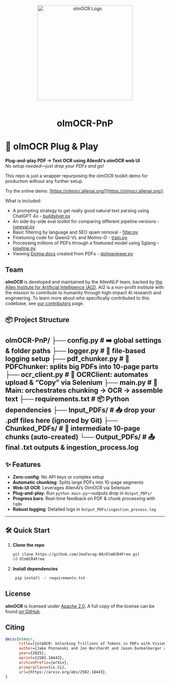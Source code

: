 <div align="center">
  <!-- <img src="https://github.com/allenai/OLMo/assets/8812459/774ac485-a535-4768-8f7c-db7be20f5cc3" width="300"/> -->
<img src="https://github.com/user-attachments/assets/d70c8644-3e64-4230-98c3-c52fddaeccb6" alt="olmOCR Logo" width="300"/>
<br/>
  <br>
  <h1>olmOCR-PnP</h1>
</div>

# 🚀 olmOCR Plug & Play

**Plug-and-play PDF → Text OCR using AllenAI’s olmOCR web UI**  
_No setup needed—just drop your PDFs and go!_

This repo is just a wrapper repurposing the olmOCR toolkit demo for production without any further setup.

Try the online demo: [https://olmocr.allenai.org/](https://olmocr.allenai.org/)

What is included:
 - A prompting strategy to get really good natural text parsing using ChatGPT 4o - [buildsilver.py](https://github.com/allenai/olmocr/blob/main/olmocr/data/buildsilver.py)
 - An side-by-side eval toolkit for comparing different pipeline versions - [runeval.py](https://github.com/allenai/olmocr/blob/main/olmocr/eval/runeval.py)
 - Basic filtering by language and SEO spam removal - [filter.py](https://github.com/allenai/olmocr/blob/main/olmocr/filter/filter.py)
 - Finetuning code for Qwen2-VL and Molmo-O - [train.py](https://github.com/allenai/olmocr/blob/main/olmocr/train/train.py)
 - Processing millions of PDFs through a finetuned model using Sglang - [pipeline.py](https://github.com/allenai/olmocr/blob/main/olmocr/pipeline.py)
 - Viewing [Dolma docs](https://github.com/allenai/dolma) created from PDFs - [dolmaviewer.py](https://github.com/allenai/olmocr/blob/main/olmocr/viewer/dolmaviewer.py)

## Team

<!-- start team -->

**olmOCR** is developed and maintained by the AllenNLP team, backed by [the Allen Institute for Artificial Intelligence (AI2)](https://allenai.org/).
AI2 is a non-profit institute with the mission to contribute to humanity through high-impact AI research and engineering.
To learn more about who specifically contributed to this codebase, see [our contributors](https://github.com/allenai/olmocr/graphs/contributors) page.

<!-- end team -->

## 📦 Project Structure
olmOCR-PnP/
├── config.py # ➡️ global settings & folder paths
├── logger.py # 📝 file-based logging setup
├── pdf_chunker.py # 📄 PDFChunker: splits big PDFs into 10-page parts
├── ocr_client.py # 🤖 OCRClient: automates upload & “Copy” via Selenium
├── main.py # 🎯 Main: orchestrates chunking → OCR → assemble text
├── requirements.txt # 📦 Python dependencies
├── Input_PDFs/ # 📥 drop your .pdf files here (ignored by Git)
├── Chunked_PDFs/ # 🔀 intermediate 10-page chunks (auto-created)
└── Output_PDFs/ # 📤 final .txt outputs & ingestion_process.log
---

## ✨ Features

- **Zero-config**: No API keys or complex setup  
- **Automatic chunking**: Splits large PDFs into 10-page segments  
- **Web-UI OCR**: Leverages AllenAI’s OlmOCR via Selenium  
- **Plug-and-play**: Run `python main.py`—outputs drop in `Output_PDFs/`  
- **Progress bars**: Real-time feedback on PDF & chunk processing with `tqdm`  
- **Robust logging**: Detailed logs in `Output_PDFs/ingestion_process.log`

---
## 🛠️ Quick Start

1. **Clone the repo**  
   ```bash
   git clone https://github.com/JoeFarag-00/OlmOCR4Free.git
   cd OlmOCR4Free

2. **Install dependencies**  
   ```bash
    pip install -r requirements.txt

## License

<!-- start license -->

**olmOCR** is licensed under [Apache 2.0](https://www.apache.org/licenses/LICENSE-2.0).
A full copy of the license can be found [on GitHub](https://github.com/allenai/olmocr/blob/main/LICENSE).

<!-- end license -->

## Citing

```bibtex
@misc{olmocr,
      title={{olmOCR: Unlocking Trillions of Tokens in PDFs with Vision Language Models}},
      author={Jake Poznanski and Jon Borchardt and Jason Dunkelberger and Regan Huff and Daniel Lin and Aman Rangapur and Christopher Wilhelm and Kyle Lo and Luca Soldaini},
      year={2025},
      eprint={2502.18443},
      archivePrefix={arXiv},
      primaryClass={cs.CL},
      url={https://arxiv.org/abs/2502.18443},
}
```

